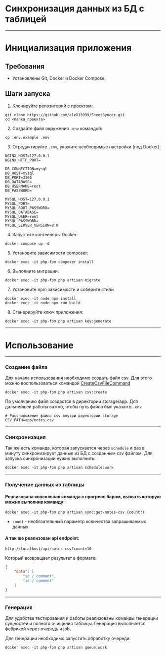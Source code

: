 # Синхронизация данных из БД с таблицей

---

# Инициализация приложения

## Требования

- Установлены Git, Docker и Docker Compose.

## Шаги запуска

1. Клонируйте репозиторий с проектом:

```shell
git clone https://github.com/aleX13999/SheetSyncer.git
cd <папка_проекта>
```

2. Создайте файл окружения `.env` командой:
```shell
cp .env.example .env
```
3. Отредактируйте `.env`, укажите необходимые настройки (под Docker):
```dotenv
NGINX_HOST=127.0.0.1
NGINX_HTTP_PORT=

DB_CONNECTION=mysql
DB_HOST=mysql
DB_PORT=3306
DB_DATABASE=
DB_USERNAME=root
DB_PASSWORD=

MYSQL_HOST=127.0.0.1
MYSQL_PORT=
MYSQL_ROOT_PASSWORD=
MYSQL_DATABASE=
MYSQL_USER=root
MYSQL_PASSWORD=
MYSQL_SERVER_VERSION=8.0
```

4. Запустите контейнеры Docker:

```shell
docker compose up -d
```

5. Установите зависимости composer:

```shell
docker exec -it php-fpm composer install
```

6. Выполните миграции:

```shell
docker exec -it php-fpm php artisan migrate
```

7. Установите npm зависимости и соберите стили
```shell
docker exec -it node npm install 
docker exec -it node npm run build
```

8. Сгенерируйте ключ приложения:

```shell
docker exec -it php-fpm php artisan key:generate
```

---

# Использование

---

### Создание файла

Для начала использования необходимо создать файл csv.
Для этого можно воспользоваться командой [CreateCsvFileCommand](app%2FConsole%2FCommands%2FCreateCsvFileCommand.php)

```shell
docker exec -it php-fpm php artisan csv:create
```

По умолчанию файл создастся в директории storage/app. 
Для дальнейшей работы важно, чтобы путь файла был указан в `.env`

```dotenv
# Рассположение файла csv внутри директории storage
CSV_PATH=app/notes.csv
```

---
### Синхронизация

Так же есть команда, которая запускается через `schedule` и раз в минуту
синхронизирует данные из БД с созданным csv файлом.
Для запуска синхронизации нужно выполнить:

```shell
docker exec -it php-fpm php artisan schedule:work
```

---

### Получение данных из таблицы


#### Реализована консольная команда с прогресс баром, вызвать которую можно выполнив команду:

```shell
docker exec -it php-fpm php artisan sync:get-notes-csv {count?}
```

- `count` - необязательный параметр количества запрашиваемых данных

#### А так же реализован api endpoint:

`http://localhost/api/notes-csv?count=10`

Который возвращает результат в формате:

```json
{
    "data": [
        "id / comment",
        "id / comment"
    ]
}
```

---

### Генерация

Для удобства тестирования и работы реализованы команды генерации сущностей и полного очищения таблицы.
Генерация выполняется фабрикой через очередь и job.

Для генерации необходимо запустить обработку очереди:
```shell
docker exec -it php-fpm php artisan queue:work
```
